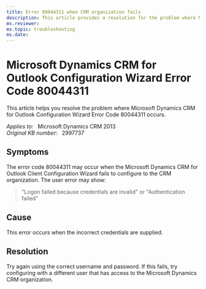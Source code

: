 ```yaml
---
title: Error 80044311 when CRM organization fails
description: This article provides a resolution for the problem where Microsoft Dynamics CRM for Outlook Configuration Wizard Error Code 80044311 occurs.
ms.reviewer: 
ms.topic: troubleshooting
ms.date: 
---
```

# Microsoft Dynamics CRM for Outlook Configuration Wizard Error Code 80044311

This article helps you resolve the problem where Microsoft Dynamics CRM for Outlook Configuration Wizard Error Code 80044311 occurs.

_Applies to:_ &nbsp; Microsoft Dynamics CRM 2013  
_Original KB number:_ &nbsp; 2997737

## Symptoms

The error code 80044311 may occur when the Microsoft Dynamics CRM for Outlook Client Configuration Wizard fails to configure to the CRM organization. The user error may show:

> "Logon failed because credentials are invalid" or "Authentication failed"

## Cause

This error occurs when the incorrect credentials are supplied.

## Resolution

Try again using the correct username and password. If this fails, try configuring with a different user that has access to the Microsoft Dynamics CRM organization.
